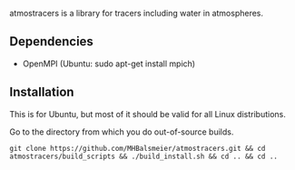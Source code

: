atmostracers is a library for tracers including water in atmospheres.

## Dependencies

* OpenMPI (Ubuntu: sudo apt-get install mpich)

## Installation

This is for Ubuntu, but most of it should be valid for all Linux distributions.

Go to the directory from which you do out-of-source builds.

	git clone https://github.com/MHBalsmeier/atmostracers.git && cd atmostracers/build_scripts && ./build_install.sh && cd .. && cd ..
	
